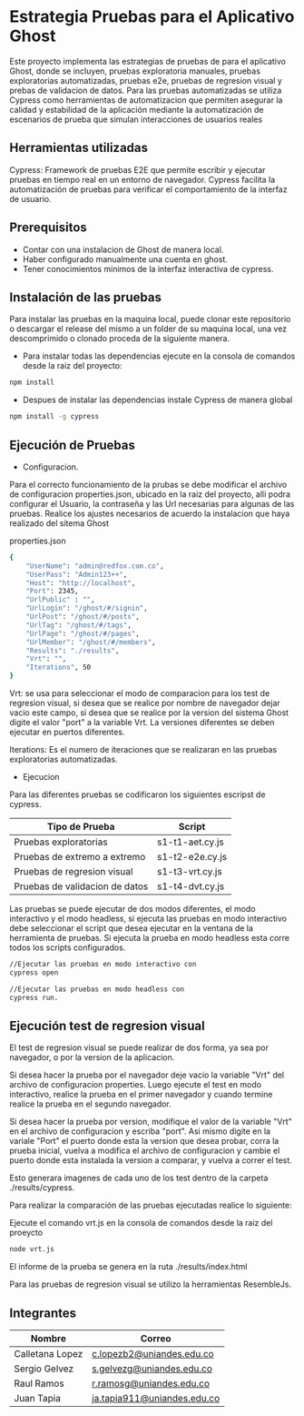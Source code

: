 # Estrategia Pruebas para el Aplicativo Ghost

Este proyecto implementa las estrategias de pruebas de para el aplicativo Ghost, donde se incluyen,
pruebas exploratoria manuales, pruebas exploratorias automatizadas, pruebas e2e, pruebas de regresion visual y prebas de validacion de datos.
Para las pruebas automatizadas se utiliza Cypress como herramientas de automatizacion que permiten asegurar la calidad y estabilidad de la aplicación mediante la automatización de escenarios de prueba que simulan interacciones de usuarios reales

## Herramientas utilizadas

Cypress: Framework de pruebas E2E que permite escribir y ejecutar pruebas en tiempo real
en un entorno de navegador. Cypress facilita la automatización de pruebas para verificar
el comportamiento de la interfaz de usuario.

## Prerequisitos

- Contar con una instalacion de Ghost de manera local.
- Haber configurado manualmente una cuenta en ghost.
- Tener conocimientos minimos de la interfaz interactiva de cypress.

## Instalación de las pruebas

Para instalar las pruebas en la maquina local, puede clonar este repositorio o descargar el release del mismo a un folder de su maquina local, una vez descomprimido o clonado proceda de la siguiente manera.

- Para instalar todas las dependencias ejecute en la consola de comandos desde la raiz del proyecto:

```bash
npm install
```

- Despues de instalar las dependencias instale Cypress de manera global

```bash
npm install -g cypress
```

## Ejecución de Pruebas

- Configuracion.

Para el correcto funcionamiento de la prubas se debe modificar el archivo de configuracion properties.json, ubicado en la raiz del proyecto, alli podra configurar el Usuario, la contraseña y las Url
necesarias para algunas de las pruebas. Realice los ajustes necesarios de acuerdo la instalacion que haya realizado del sitema Ghost

properties.json

```bash
{
    "UserName": "admin@redfox.com.co",
    "UserPass": "Admin123++",
    "Host": "http://localhost",
    "Port": 2345,
    "UrlPublic" : "",
    "UrlLogin": "/ghost/#/signin",
    "UrlPost": "/ghost/#/posts",
    "UrlTag": "/ghost/#/tags",
    "UrlPage": "/ghost/#/pages",
    "UrlMember": "/ghost/#/members",
    "Results": "./results",
    "Vrt": "",
    "Iterations", 50
}

```

Vrt: se usa para seleccionar el modo de comparacion para los test de regresion visual, si desea que se realice por nombre de navegador dejar vacio este campo, si desea que se realice por la version del sistema Ghost digite el valor "port" a la variable Vrt. La versiones diferentes se deben ejecutar en puertos diferentes.

Iterations: Es el numero de iteraciones que se realizaran en las pruebas exploratorias automatizadas.

- Ejecucion

Para las diferentes pruebas se codificaron los siguientes escripst de cypress.

| Tipo de Prueba                 | Script          |
| ------------------------------ | --------------- |
| Pruebas exploratorias          | s1-t1-aet.cy.js |
| Pruebas de extremo a extremo   | s1-t2-e2e.cy.js |
| Pruebas de regresion visual    | s1-t3-vrt.cy.js |
| Pruebas de validacion de datos | s1-t4-dvt.cy.js |

Las pruebas se puede ejecutar de dos modos diferentes, el modo interactivo y el modo headless, si ejecuta las pruebas en modo interactivo debe seleccionar el script que desea ejecutar en la ventana de la herramienta de pruebas.
Si ejecuta la prueba en modo headless esta corre todos los scripts configurados.

```bash
//Ejecutar las pruebas en modo interactivo con
cypress open

//Ejecutar las pruebas en modo headless con
cypress run.
```

## Ejecución test de regresion visual

El test de regresion visual se puede realizar de dos forma, ya sea por navegador, o por la version de la aplicacion.

Si desea hacer la prueba por el navegador deje vacio la variable "Vrt" del archivo de configuracion properties. Luego ejecute el test en modo interactivo, realice la prueba en el primer navegador y cuando termine realice la prueba en el segundo navegador.

Si desea hacer la prueba por version, modifique el valor de la variable "Vrt" en el archivo de configuracion y escriba "port". Asi mismo digite en la variale "Port" el puerto donde esta la version que desea probar, corra la prueba inicial, vuelva a modifica el archivo de configuracion y cambie el puerto donde esta instalada la version a comparar, y vuelva a correr el test.

Esto generara imagenes de cada uno de los test dentro de la carpeta ./results/cypress.

Para realizar la comparación de las pruebas ejecutadas realice lo siguiente:

Ejecute el comando vrt.js en la consola de comandos desde la raiz del proeycto

```bash
node vrt.js
```

El informe de la prueba se genera en la ruta ./results/index.html

Para las pruebas de regresion visual se utilizo la herramientas ResembleJs.

## Integrantes

| Nombre          | Correo                      |
| --------------- | --------------------------- |
| Calletana Lopez | c.lopezb2@uniandes.edu.co   |
| Sergio Gelvez   | s.gelvezg@uniandes.edu.co   |
| Raul Ramos      | r.ramosg@uniandes.edu.co    |
| Juan Tapia      | ja.tapia911@uniandes.edu.co |
